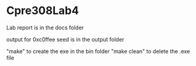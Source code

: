 Cpre308Lab4
===========

Lab report is in the docs folder

output for 0xc0ffee seed is in the output folder

"make" to create the exe in the bin folder
"make clean" to delete the .exe file
